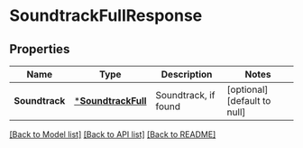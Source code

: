 # SoundtrackFullResponse

## Properties
Name | Type | Description | Notes
------------ | ------------- | ------------- | -------------
**Soundtrack** | [***SoundtrackFull**](SoundtrackFull.md) | Soundtrack, if found | [optional] [default to null]

[[Back to Model list]](../README.md#documentation-for-models) [[Back to API list]](../README.md#documentation-for-api-endpoints) [[Back to README]](../README.md)


